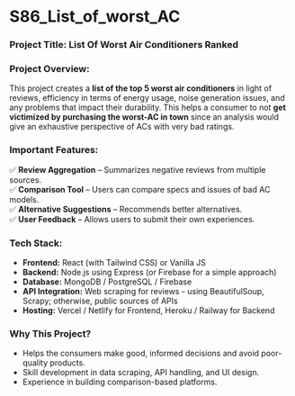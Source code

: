 # S86_List_of_worst_AC

### **Project Title:** **List Of Worst Air Conditioners Ranked**  
### **Project Overview:**
This project creates a **list of the top 5 worst air conditioners** in light of reviews, efficiency in terms of energy usage, noise generation issues, and any problems that impact their durability. This helps a consumer to not **get victimized by purchasing the worst-AC in town** since an analysis would give an exhaustive perspective of ACs with very bad ratings.  

### **Important Features:**
✅ **Review Aggregation** – Summarizes negative reviews from multiple sources.  
✅ **Comparison Tool** – Users can compare specs and issues of bad AC models.  
✅ **Alternative Suggestions** – Recommends better alternatives.  
✅ **User Feedback** – Allows users to submit their own experiences.  

### **Tech Stack:**  
- **Frontend:** React (with Tailwind CSS) or Vanilla JS
- **Backend:** Node.js using Express (or Firebase for a simple approach)
- **Database:** MongoDB / PostgreSQL / Firebase
- **API Integration:** Web scraping for reviews - using BeautifulSoup, Scrapy; otherwise, public sources of APIs
- **Hosting:** Vercel / Netlify for Frontend, Heroku / Railway for Backend

### Why This Project?
- Helps the consumers make good, informed decisions and avoid poor-quality products.
- Skill development in data scraping, API handling, and UI design.
- Experience in building comparison-based platforms.
